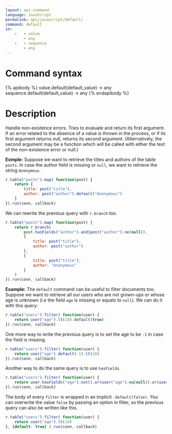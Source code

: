 ```yaml
---
layout: api-command 
language: JavaScript
permalink: api/javascript/default/
command: default 
io:
    -   - value
        - any
    -   - sequence
        - any
---
```


# Command syntax #

{% apibody %}
value.default(default_value) &rarr; any
sequence.default(default_value) &rarr; any
{% endapibody %}

# Description #

Handle non-existence errors. Tries to evaluate and return its first argument. If an
error related to the absence of a value is thrown in the process, or if its first
argument returns null, returns its second argument. (Alternatively, the second argument
may be a function which will be called with either the text of the non-existence error
or null.)


__Exmple:__ Suppose we want to retrieve the titles and authors of the table `posts`.
In case the author field is missing or `null`, we want to retrieve the string `Anonymous`.

```js
r.table("posts").map( function(post) {
    return {
        title: post("title"),
        author: post("author").default("Anonymous")
    }
}).run(conn, callback)
```

We can rewrite the previous query with `r.branch` too.

```js
r.table("posts").map( function(post) {
    return r.branch(
        post.hasFields("author").and(post("author").ne(null)),
        {
            title: post("title"),
            author: post("author")
        },
        {
            title: post("title"),
            author: "Anonymous" 
        }
    )
}).run(conn, callback)
```


__Example:__ The `default` command can be useful to filter documents too. Suppose
we want to retrieve all our users who are not grown-ups or whose age is unknown
(i.e the field `age` is missing or equals to `null`). We can do it with this query:

```js
r.table("users").filter( function(user) {
    return user("age").lt(18).default(true)
}).run(conn, callback)
```

One more way to write the previous query is to set the age to be `-1` in case the
field is missing.

```js
r.table("users").filter( function(user) {
    return user("age").default(-1).lt(18)
}).run(conn, callback)
```

Another way to do the same query is to use `hasFields`.

```js
r.table("users").filter( function(user) {
    return user.hasFields("age").not().or(user("age").eq(null)).or(user("age").lt(18))
}).run(conn, callback)
```

The body of every `filter` is wrapped in an implicit `.default(false)`. You can overwrite
the value `false` by passing an option in filter, so the previous query can also be
written like this.

```js
r.table("users").filter( function(user) {
    return user("age").lt(18)
}, {default: true} ).run(conn, callback)
```

